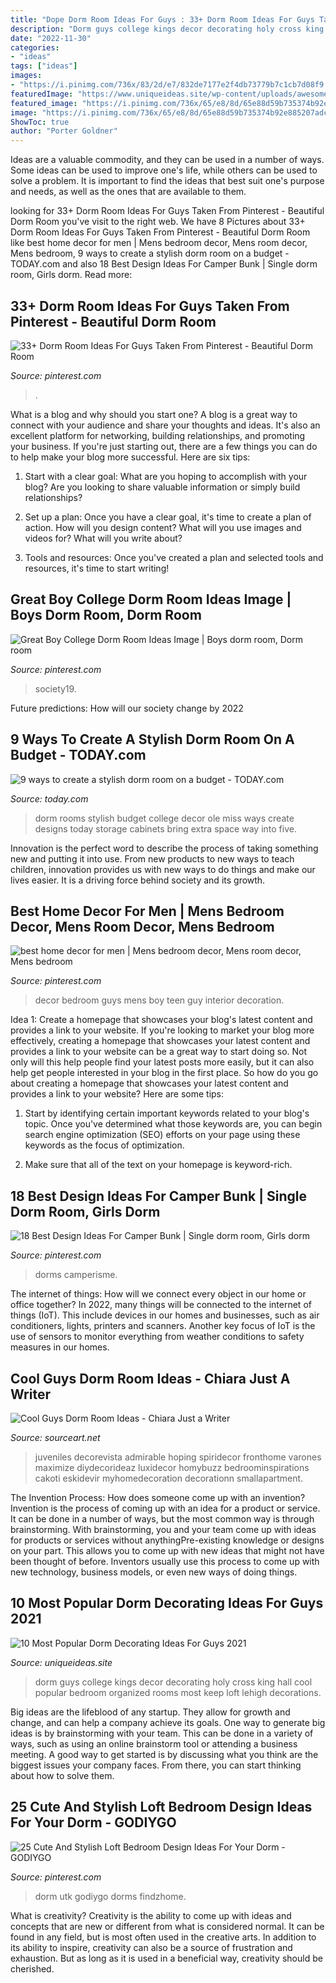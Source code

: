```yaml
---
title: "Dope Dorm Room Ideas For Guys : 33+ Dorm Room Ideas For Guys Taken From Pinterest"
description: "Dorm guys college kings decor decorating holy cross king hall cool popular bedroom organized rooms most keep loft lehigh decorations"
date: "2022-11-30"
categories:
- "ideas"
tags: ["ideas"]
images:
- "https://i.pinimg.com/736x/83/2d/e7/832de7177e2f4db73779b7c1cb7d08f9.jpg"
featuredImage: "https://www.uniqueideas.site/wp-content/uploads/awesome-guys-dorm-room-decor-for-ideas-male-decorations-cool-bedroom.jpg"
featured_image: "https://i.pinimg.com/736x/65/e8/8d/65e88d59b735374b92e885207adc8fdd.jpg"
image: "https://i.pinimg.com/736x/65/e8/8d/65e88d59b735374b92e885207adc8fdd.jpg"
ShowToc: true
author: "Porter Goldner"
---
```



Ideas are a valuable commodity, and they can be used in a number of ways. Some ideas can be used to improve one's life, while others can be used to solve a problem. It is important to find the ideas that best suit one's purpose and needs, as well as the ones that are available to them.

	

		
looking for 33+ Dorm Room Ideas For Guys Taken From Pinterest - Beautiful Dorm Room you've visit to the right web. We have 8 Pictures about 33+ Dorm Room Ideas For Guys Taken From Pinterest - Beautiful Dorm Room like best home decor for men | Mens bedroom decor, Mens room decor, Mens bedroom, 9 ways to create a stylish dorm room on a budget - TODAY.com and also 18 Best Design Ideas For Camper Bunk | Single dorm room, Girls dorm. Read more:
		
    
## 33+ Dorm Room Ideas For Guys Taken From Pinterest - Beautiful Dorm Room

<img loading=lazy src="https://i.pinimg.com/736x/83/2d/e7/832de7177e2f4db73779b7c1cb7d08f9.jpg" onerror="this.onerror=null;this.src='https://tse2.mm.bing.net/th?id=OIP.SCnOOm-pxPAzLlWej-2N8wHaMV&amp;pid=15.1';" alt="33+ Dorm Room Ideas For Guys Taken From Pinterest - Beautiful Dorm Room">

_Source: pinterest.com_

>. 

	

What is a blog and why should you start one?
A blog is a great way to connect with your audience and share your thoughts and ideas. It's also an excellent platform for networking, building relationships, and promoting your business. If you're just starting out, there are a few things you can do to help make your blog more successful. Here are six tips:
1. Start with a clear goal: What are you hoping to accomplish with your blog? Are you looking to share valuable information or simply build relationships?

2. Set up a plan: Once you have a clear goal, it's time to create a plan of action. How will you design content? What will you use images and videos for? What will you write about?

3. Tools and resources: Once you've created a plan and selected tools and resources, it's time to start writing!

    
## Great Boy College Dorm Room Ideas Image | Boys Dorm Room, Dorm Room

<img loading=lazy src="https://i.pinimg.com/736x/65/e8/8d/65e88d59b735374b92e885207adc8fdd.jpg" onerror="this.onerror=null;this.src='https://tse2.mm.bing.net/th?id=OIP.ls_C-8QQS1S4Nr_OWDdxJgHaLH&amp;pid=15.1';" alt="Great Boy College Dorm Room Ideas Image | Boys dorm room, Dorm room">

_Source: pinterest.com_

>society19. 

	

Future predictions: How will our society change by 2022
 

    
## 9 Ways To Create A Stylish Dorm Room On A Budget - TODAY.com

<img loading=lazy src="https://media3.s-nbcnews.com/j/newscms/2016_34/1152420/afb_76d91581c6f0b5dc1f161df8343a8622.today-inline-large.png" onerror="this.onerror=null;this.src='https://tse2.mm.bing.net/th?id=OIP.RUAkhpdVWeqyV0LfzqRZJAHaHR&amp;pid=15.1';" alt="9 ways to create a stylish dorm room on a budget - TODAY.com">

_Source: today.com_

>dorm rooms stylish budget college decor ole miss ways create designs today storage cabinets bring extra space way into five. 

	

Innovation is the perfect word to describe the process of taking something new and putting it into use. From new products to new ways to teach children, innovation provides us with new ways to do things and make our lives easier. It is a driving force behind society and its growth.

    
## Best Home Decor For Men | Mens Bedroom Decor, Mens Room Decor, Mens Bedroom

<img loading=lazy src="https://i.pinimg.com/originals/8c/1a/66/8c1a66da4ffe25731abbebba58a5fdbc.jpg" onerror="this.onerror=null;this.src='https://tse2.mm.bing.net/th?id=OIP.RUB255lnjp5Dj2m45yJNwQHaKa&amp;pid=15.1';" alt="best home decor for men | Mens bedroom decor, Mens room decor, Mens bedroom">

_Source: pinterest.com_

>decor bedroom guys mens boy teen guy interior decoration. 

	

Idea 1: Create a homepage that showcases your blog's latest content and provides a link to your website.
If you're looking to market your blog more effectively, creating a homepage that showcases your latest content and provides a link to your website can be a great way to start doing so. Not only will this help people find your latest posts more easily, but it can also help get people interested in your blog in the first place. So how do you go about creating a homepage that showcases your latest content and provides a link to your website? Here are some tips:
1. Start by identifying certain important keywords related to your blog's topic. Once you've determined what those keywords are, you can begin search engine optimization (SEO) efforts on your page using these keywords as the focus of optimization.

2. Make sure that all of the text on your homepage is keyword-rich.

    
## 18 Best Design Ideas For Camper Bunk | Single Dorm Room, Girls Dorm

<img loading=lazy src="https://i.pinimg.com/originals/89/90/c6/8990c6c199b4ad39a404baa472b54e20.jpg" onerror="this.onerror=null;this.src='https://tse1.mm.bing.net/th?id=OIP.aOz4VjuyUdu91Grb2mBCtwHaJ4&amp;pid=15.1';" alt="18 Best Design Ideas For Camper Bunk | Single dorm room, Girls dorm">

_Source: pinterest.com_

>dorms camperisme. 

	

The internet of things: How will we connect every object in our home or office together?
In 2022, many things will be connected to the internet of things (IoT). This include devices in our homes and businesses, such as air conditioners, lights, printers and scanners. Another key focus of IoT is the use of sensors to monitor everything from weather conditions to safety measures in our homes.

    
## Cool Guys Dorm Room Ideas - Chiara Just A Writer

<img loading=lazy src="https://i.pinimg.com/originals/b7/e4/17/b7e4173df94c39cc467fa84c0ebf7afd.jpg" onerror="this.onerror=null;this.src='https://tse3.mm.bing.net/th?id=OIP.hy28AQ99efQF_v7htXVqdQHaJ4&amp;pid=15.1';" alt="Cool Guys Dorm Room Ideas - Chiara Just a Writer">

_Source: sourceart.net_

>juveniles decorevista admirable hoping spiridecor fronthome varones maximize diydecorideaz luxidecor homybuzz bedroominspirations cakoti eskidevir myhomedecoration decorationn smallapartment. 

	

The Invention Process: How does someone come up with an invention?
Invention is the process of coming up with an idea for a product or service. It can be done in a number of ways, but the most common way is through brainstorming. With brainstorming, you and your team come up with ideas for products or services without anythingPre-existing knowledge or designs on your part. This allows you to come up with new ideas that might not have been thought of before. Inventors usually use this process to come up with new technology, business models, or even new ways of doing things.

    
## 10 Most Popular Dorm Decorating Ideas For Guys 2021

<img loading=lazy src="https://www.uniqueideas.site/wp-content/uploads/awesome-guys-dorm-room-decor-for-ideas-male-decorations-cool-bedroom.jpg" onerror="this.onerror=null;this.src='https://tse3.mm.bing.net/th?id=OIP.4Hral48m41K9_c8xdS1cEQHaE6&amp;pid=15.1';" alt="10 Most Popular Dorm Decorating Ideas For Guys 2021">

_Source: uniqueideas.site_

>dorm guys college kings decor decorating holy cross king hall cool popular bedroom organized rooms most keep loft lehigh decorations. 

	

Big ideas are the lifeblood of any startup. They allow for growth and change, and can help a company achieve its goals. One way to generate big ideas is by brainstorming with your team. This can be done in a variety of ways, such as using an online brainstorm tool or attending a business meeting. A good way to get started is by discussing what you think are the biggest issues your company faces. From there, you can start thinking about how to solve them.

    
## 25 Cute And Stylish Loft Bedroom Design Ideas For Your Dorm - GODIYGO

<img loading=lazy src="https://i.pinimg.com/originals/3b/92/fc/3b92fc1a2fe9c5d71a9b867c05e49e29.jpg" onerror="this.onerror=null;this.src='https://tse2.mm.bing.net/th?id=OIP.rZEwmcda0nvnC9wm39q-5wHaFj&amp;pid=15.1';" alt="25 Cute And Stylish Loft Bedroom Design Ideas For Your Dorm - GODIYGO">

_Source: pinterest.com_

>dorm utk godiygo dorms findzhome. 

	

What is creativity?
Creativity is the ability to come up with ideas and concepts that are new or different from what is considered normal. It can be found in any field, but is most often used in the creative arts. In addition to its ability to inspire, creativity can also be a source of frustration and exhaustion. But as long as it is used in a beneficial way, creativity should be cherished.

